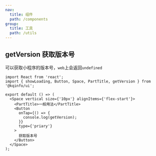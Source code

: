 ```yaml
---
nav:
  title: 组件
  path: /components
group:
  title: 工具
  path: /utils
---
```


## getVersion 获取版本号

可以获取小程序的版本号，`web`上会返回`undefined`

```tsx
import React from 'react';
import { showLoading, Button, Space, PartTitle, getVersion } from '@kqinfo/ui';

export default () => (
  <Space vertical size={'10px'} alignItems={'flex-start'}>
    <PartTitle>一般用法</PartTitle>
    <Button
      onTap={() => {
        console.log(getVersion);
      }}
      type={'priary'}
    >
      获取版本号
    </Button>
  </Space>
);
```

<API></API>
